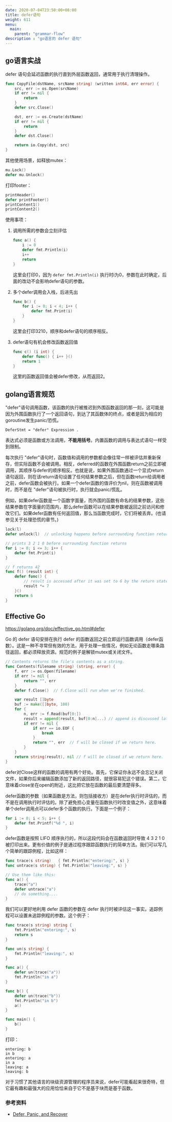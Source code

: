 ```yaml
---
date: 2020-07-04T23:50:00+08:00
title: defer语句
weight: 611
menu:
  main:
    parent: "grammar-flow"
description : "go语言的 defer 语句"
---
```


## go语言实战

defer 语句会延迟函数的执行直到外层函数返回，通常用于执行清理操作。

```go
func CopyFile(dstName, srcName string) (written int64, err error) {
    src, err := os.Open(srcName)
    if err != nil {
        return
    }
    defer src.Close()

    dst, err := os.Create(dstName)
    if err != nil {
        return
    }
    defer dst.Close()

    return io.Copy(dst, src)
}
```

其他使用场景，如释放mutex：

```go
mu.Lock()
defer mu.Unlock()
```

打印footer：

```go
printHeader()
defer printFooter()
printContent1()
printContent2()
```

使用事项：

1. 调用所需的参数会立刻评估

   ```go
   func a() {
       i := 0
       defer fmt.Println(i)
       i++
       return
   }
   ```

   这里会打印0，因为 `defer fmt.Println(i)` 执行时i为0，参数在此时确定，后面的改动不会影响defer语句的参数。

2. 多个defer调用会入栈，后进先出

   ```go
   func b() {
       for i := 0; i < 4; i++ {
           defer fmt.Print(i)
       }
   }
   ```

   这里会打印3210，顺序和defer语句的顺序相反。

3. defer语句有机会修改函数返回值

   ```go
   func c() (i int) {
       defer func() { i++ }()
       return 1
   }
   ```

   这里的函数返回值会被defer修改，从而返回2。

## golang语言规范

"defer"语句调用函数，该函数的执行被推迟到外围函数返回的那一刻，这可能是因为外围函数执行了一个返回语句，到达了其函数体的终点，或者是因为相应的goroutine发生panic/恐慌。

```
DeferStmt = "defer" Expression .
```

表达式必须是函数或方法调用，**不能用括号**。内置函数的调用与表达式语句一样受到限制。

每次执行 "defer"语句时，函数值和调用的参数都会像往常一样被评估并重新保存，但实际函数不会被调用。相反，deferred的函数在外围函数return之前立即被调用，其顺序与defer的顺序相反。也就是说，如果外围函数通过一个显式return语句返回，则在该return语句设置了任何结果参数之后，但在函数return给调用者之前，defer函数会被执行。如果一个defer函数的值评价为nil，则在函数被调用时，而不是在 "defer"语句被执行时，执行就会panic/慌乱。

例如，如果defer函数是一个函数字面量，而外围的函数有命名的结果参数，这些结果参数在字面量的范围内，那么defer函数可以在结果参数被返回之前访问和修改它们。如果defer函数有任何返回值，那么当函数完成时，它们将被丢弃。(也请参见关于处理恐慌的章节。)

```go
lock(l)
defer unlock(l)  // unlocking happens before surrounding function returns

// prints 3 2 1 0 before surrounding function returns
for i := 0; i <= 3; i++ {
	defer fmt.Print(i)
}

// f returns 42
func f() (result int) {
	defer func() {
		// result is accessed after it was set to 6 by the return statement
		result *= 7
	}()
	return 6
}
```

## Effective Go

https://golang.org/doc/effective_go.html#defer

Go 的 defer 语句安排在执行 defer 的函数返回之前立即运行函数调用（defer函数）。这是一种不寻常但有效的方法，用于处理一些情况，例如无论函数走哪条路径返回，都必须释放资源。规范的例子是解锁mutex或关闭文件。

```go
// Contents returns the file's contents as a string.
func Contents(filename string) (string, error) {
    f, err := os.Open(filename)
    if err != nil {
        return "", err
    }
    defer f.Close()  // f.Close will run when we're finished.

    var result []byte
    buf := make([]byte, 100)
    for {
        n, err := f.Read(buf[0:])
        result = append(result, buf[0:n]...) // append is discussed later.
        if err != nil {
            if err == io.EOF {
                break
            }
            return "", err  // f will be closed if we return here.
        }
    }
    return string(result), nil // f will be closed if we return here.
}
```

defer对Close这样的函数的调用有两个好处。首先，它保证你永远不会忘记关闭文件，如果你后来编辑函数添加了新的返回路径，就很容易犯这个错误。第二，它意味着close坐在open的附近，这比把它放在函数的最后要清楚得多。

defer函数的参数（如果函数是方法，则包括接收方）是在defer执行时评估的，而不是在调用执行时评估的。除了避免担心变量在函数执行时改变值之外，这意味着单个defer调用点可以defer多个函数的执行。下面是一个例子：

```go
for i := 0; i < 5; i++ {
    defer fmt.Printf("%d ", i)
}
```

defer函数是按照 LIFO 顺序执行的，所以这段代码会在函数返回时导致 4 3 2 1 0 被打印出来。更有价值的例子是通过程序跟踪函数执行的简单方法。我们可以写几个简单的跟踪例程，比如这样：

```go
func trace(s string)   { fmt.Println("entering:", s) }
func untrace(s string) { fmt.Println("leaving:", s) }

// Use them like this:
func a() {
    trace("a")
    defer untrace("a")
    // do something....
}
```

我们可以更好地利用 defer 函数的参数在 defer 执行时被评估这一事实。追踪例程可以设置未追踪例程的参数。这个例子：

```go
func trace(s string) string {
    fmt.Println("entering:", s)
    return s
}

func un(s string) {
    fmt.Println("leaving:", s)
}

func a() {
    defer un(trace("a"))
    fmt.Println("in a")
}

func b() {
    defer un(trace("b"))
    fmt.Println("in b")
    a()
}

func main() {
    b()
}
```

打印：

```
entering: b
in b
entering: a
in a
leaving: a
leaving: b
```

对于习惯了其他语言的块级资源管理的程序员来说，defer可能看起来很奇特，但它最有趣和最强大的应用恰恰来自于它不是基于块而是基于函数。

### 参考资料

- [Defer, Panic, and Recover](https://blog.golang.org/defer-panic-and-recover)